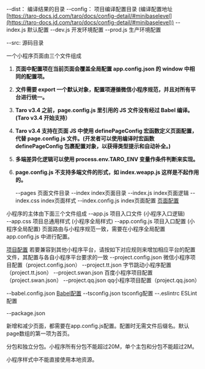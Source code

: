 --dist： 编译结果的目录
--config： 项目编译配置目录 (编译配置地址[https://taro-docs.jd.com/taro/docs/config-detail/#minibaselevel](https://taro-docs.jd.com/taro/docs/config-detail/#minibaselevel))
  --index.js  默认配置
  --dev.js  开发环境配置
  --prod.js  生产环境配置

--src:   源码目录

一个小程序页面由三个文件组成

1. **页面中配置项在当前页面会覆盖全局配置 app.config.json 的 window 中相同的配置项。**
2. **文件需要 export 一个默认对象，配置项遵循微信小程序规范，并且对所有平台进行统一。**
3. **Taro v3.4 之前，page.config.js 里引用的 JS 文件没有经过 Babel 编译。(Taro v3.4 开始支持）**
4. **Taro v3.4 支持在页面 JS 中使用 definePageConfig 宏函数定义页面配置，代替 page.config.js 文件。(开发者可以使用编译时宏函数 definePageConfig 包裹配置对象，以获得类型提示和自动补全。)**
5. **多端差异化逻辑可以使用 process.env.TARO_ENV 变量作条件判断来实现。**
6. **page.config.js 不支持多端文件的形式，如 index.weapp.js 这样是不起作用的。**

   --pages  页面文件目录
    --index       index页面目录
       --index.js      index页面逻辑
       --index.css     index页面样式
       --index.config.js index页面配置 [页面配置](https://taro-docs.jd.com/taro/docs/page-config/)

小程序的主体由下面三个文件组成
   --app.js   项目入口文件 (小程序入口逻辑)    
   --app.css   项目总通用样式 (小程序全局样式)
   --app.config.js  项目入口配置 (小程序全局配置) 页面路由与小程序规范一致，需要在小程序全局配置 app.config.js 中进行配置。

[项目配置](https://taro-docs.jd.com/taro/docs/project-config/)
若要兼容到其他小程序平台，请按如下对应规则来增加相应平台的配置文件，其配置与各自小程序平台要求的一致
--project.config.json  微信小程序项目配置（project.config.json）
--project.tt.json      字节跳动小程序配置（project.tt.json）
--project.swan.json    百度小程序项目配置（project.swan.json）
--project.qq.json        qq小程序项目配置（project.qq.json）

--babel.config.json    [Babel配置](https://taro-docs.jd.com/taro/docs/babel-config)
--tsconfig.json        tsconfig配置
--.eslintrc            ESLint配置

--package.json         



新增和减少页面，都需要在app.config.js配置。配置时无需文件后缀名。默认page数组的第一项为首页。

分包和独立分包。小程序所有分包不能超过20M，单个主包和分包不能超过2M。

小程序样式中不能直接使用本地资源。